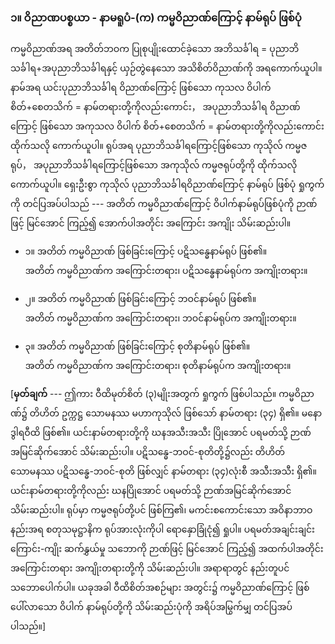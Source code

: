 ### ၁။ ဝိညာဏပစ္စယာ - နာမရူပံ-(က) ကမ္မဝိညာဏ်ကြောင့် နာမ်ရုပ် ဖြစ်ပုံ

ကမ္မဝိညာဏ်အရ အတိတ်ဘဝက ပြုစုပျိုးထောင်ခဲ့သော အဘိသင်္ခါရ = ပုညာဘိသင်္ခါရ+အပုညာဘိသင်္ခါရနှင့် ယှဉ်တွဲနေသော အသိစိတ်ဝိညာဏ်ကို အရကောက်ယူပါ။ 
နာမ်အရ ယင်းပုညာဘိသင်္ခါရ ဝိညာဏ်ကြောင့် ဖြစ်သော ကုသလ ဝိပါက် စိတ်+စေတသိက် = နာမ်တရားတို့ကိုလည်းကောင်း， အပုညာဘိသင်္ခါရ ဝိညာဏ်ကြောင့် ဖြစ်သော အကုသလ ဝိပါက် စိတ်+စေတသိက် = နာမ်တရားတို့ကိုလည်းကောင်း ထိုက်သလို ကောက်ယူပါ။ 
ရုပ်အရ ပုညာဘိသင်္ခါရကြောင့်ဖြစ်သော ကုသိုလ် ကမ္မဇရုပ်， အပုညာဘိသင်္ခါရကြောင့်ဖြစ်သော အကုသိုလ် ကမ္မဇရုပ်တို့ကို ထိုက်သလိုကောက်ယူပါ။ 
ရှေးဦးစွာ ကုသိုလ် ပုညာဘိသင်္ခါရဝိညာဏ်ကြောင့် နာမ်ရုပ် ဖြစ်ပုံ ရှုကွက်ကို တင်ပြအပ်ပါသည် --- အတိတ် ကမ္မဝိညာဏ်ကြောင့် ဝိပါက်နာမ်ရုပ်ဖြစ်ပုံကို ဉာဏ်ဖြင့် မြင်အောင် ကြည့်၍ အောက်ပါအတိုင်း အကြောင်း အကျိုး သိမ်းဆည်းပါ။

- ၁။ အတိတ် ကမ္မဝိညာဏ် ဖြစ်ခြင်းကြောင့် ပဋိသန္ဓေနာမ်ရုပ် ဖြစ်၏။
<br>အတိတ် ကမ္မဝိညာဏ်က အကြောင်းတရား၊ ပဋိသန္ဓေနာမ်ရုပ်က အကျိုးတရား။

- ၂။ အတိတ် ကမ္မဝိညာဏ် ဖြစ်ခြင်းကြောင့် ဘဝင်နာမ်ရုပ် ဖြစ်၏။
<br>အတိတ် ကမ္မဝိညာဏ်က အကြောင်းတရား၊ ဘဝင်နာမ်ရုပ်က အကျိုးတရား။

- ၃။ အတိတ် ကမ္မဝိညာဏ် ဖြစ်ခြင်းကြောင့် စုတိနာမ်ရုပ် ဖြစ်၏။
<br>အတိတ် ကမ္မဝိညာဏ်က အကြောင်းတရား၊ စုတိနာမ်ရုပ်က အကျိုးတရား။

[**မှတ်ချက်** --- ဤကား ဝီထိမုတ်စိတ် (၃)မျိုးအတွက် ရှုကွက် ဖြစ်ပါသည်။ 
ကမ္မဝိညာဏ်၌ တိဟိတ် ဥက္ကဋ္ဌ သောမနဿ မဟာကုသိုလ် ဖြစ်သော် နာမ်တရား (၃၄) ရှိ၏။ 
မနောဒွါရဝီထိ ဖြစ်၏။ 
ယင်းနာမ်တရားတို့ကို ဃနအသီးအသီး ပြိုအောင် ပရမတ်သို့ ဉာဏ်အမြင်ဆိုက်အောင် သိမ်းဆည်းပါ။ 
ပဋိသန္ဓေ-ဘဝင်-စုတိတို့၌လည်း တိဟိတ် သောမနဿ ပဋိသန္ဓေ-ဘဝင်-စုတိ ဖြစ်လျှင် နာမ်တရား (၃၄)လုံးစီ အသီးအသီး ရှိ၏။ 
ယင်းနာမ်တရားတို့ကိုလည်း ဃနပြိုအောင် ပရမတ်သို့ ဉာဏ်အမြင်ဆိုက်အောင် သိမ်းဆည်းပါ။ 
ရုပ်မှာ ကမ္မဇရုပ်တို့ပင် ဖြစ်ကြ၏၊ မကင်းစကောင်းသော အဝိနာဘာဝနည်းအရ စတုသမုဋ္ဌာနိက ရုပ်အားလုံးကိုပါ ရောနှောခြုံငုံ၍ ရှုပါ။ 
ပရမတ်အချင်းချင်း ကြောင်း-ကျိုး ဆက်နွှယ်မှု သဘောကို ဉာဏ်ဖြင့် မြင်အောင် ကြည့်၍ အထက်ပါအတိုင်း အကြောင်းတရား အကျိုးတရားတို့ကို သိမ်းဆည်းပါ။ 
အရာရာတွင် နည်းတူပင် သဘောပေါက်ပါ။ 
ယခုအခါ ဝီထိစိတ်အစဉ်များ အတွင်း၌ ကမ္မဝိညာဏ်ကြောင့် ဖြစ်ပေါ်လာသော ဝိပါက် နာမ်ရုပ်တို့ကို သိမ်းဆည်းပုံကို အရိပ်အမြွက်မျှ တင်ပြအပ်ပါသည်။]
